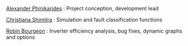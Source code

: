 [Alexander Phinikarides](mailto:alexisph@gmail.com) : Project conception, development lead

[Christiana Shimitra](mailto:shchristiana93@gmail.com) : Simulation and fault classification functions

[Robin Bourgeon](mailto:robin.bourgeon@polytechnique.edu) : Inverter efficiency analysis, bug fixes, dynamic graphs and options
